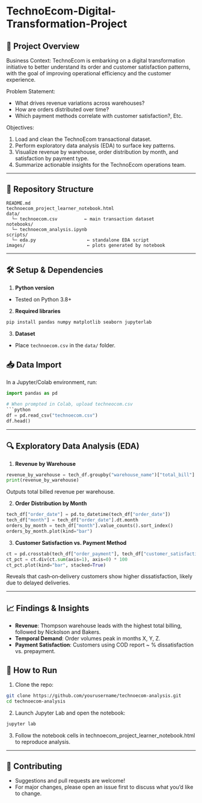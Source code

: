 # TechnoEcom-Digital-Transformation-Project

## 🚀 Project Overview

Business Context:
TechnoEcom is embarking on a digital transformation initiative to better understand its order and customer satisfaction patterns, with the goal of improving operational efficiency and the customer experience.

Problem Statement:
- What drives revenue variations across warehouses?
- How are orders distributed over time?
- Which payment methods correlate with customer satisfaction?, Etc.

Objectives:
1. Load and clean the TechnoEcom transactional dataset.
2. Perform exploratory data analysis (EDA) to surface key patterns.
3. Visualize revenue by warehouse, order distribution by month, and satisfaction by payment type.
4. Summarize actionable insights for the TechnoEcom operations team.

---

## 📂 Repository Structure
```pgsql
README.md
technoecom_project_learner_notebook.html  
data/
  └─ technoecom.csv          ← main transaction dataset  
notebooks/
  └─ technoecom_analysis.ipynb  
scripts/
  └─ eda.py                   ← standalone EDA script  
images/                       ← plots generated by notebook 
```
---

## 🛠️ Setup & Dependencies
1. **Python version**
  - Tested on Python 3.8+
2. **Required libraries**
```bash
pip install pandas numpy matplotlib seaborn jupyterlab
```

3. **Dataset**
  - Place `technoecom.csv` in the `data/` folder.

## 📥 Data Import
In a Jupyter/Colab environment, run:
```python
import pandas as pd

# When prompted in Colab, upload techneocom.csv
```python
df = pd.read_csv("technoecom.csv")
df.head()
```

---

## 🔍 Exploratory Data Analysis (EDA)
1. **Revenue by Warehouse**
```python
revenue_by_warehouse = tech_df.groupby("warehouse_name")["total_bill"].sum()
print(revenue_by_warehouse)
```
Outputs total billed revenue per warehouse. 

2. **Order Distribution by Month**
```python
tech_df["order_date"] = pd.to_datetime(tech_df["order_date"])
tech_df["month"] = tech_df["order_date"].dt.month
orders_by_month = tech_df["month"].value_counts().sort_index()
orders_by_month.plot(kind="bar")
```

3. **Customer Satisfaction vs. Payment Method**
```python
ct = pd.crosstab(tech_df["order_payment"], tech_df["customer_satisfaction"])
ct_pct = ct.div(ct.sum(axis=1), axis=0) * 100
ct_pct.plot(kind="bar", stacked=True)
```
Reveals that cash‐on‐delivery customers show higher dissatisfaction, likely due to delayed deliveries.

---

## 📈 Findings & Insights
- **Revenue**: Thompson warehouse leads with the highest total billing, followed by Nickolson and Bakers. 
- **Temporal Demand**: Order volumes peak in months X, Y, Z.
- **Payment Satisfaction**: Customers using COD report ~ % dissatisfaction vs. prepayment. 

## 🚧 How to Run
1. Clone the repo:
```bash
git clone https://github.com/yourusername/technoecom-analysis.git
cd technoecom-analysis
```
2. Launch Jupyter Lab and open the notebook:
```bash
jupyter lab
```
3. Follow the notebook cells in technoecom_project_learner_notebook.html to reproduce analysis.

---

## 🤝 Contributing
- Suggestions and pull requests are welcome!
- For major changes, please open an issue first to discuss what you’d like to change.







